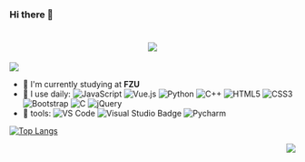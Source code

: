 ### Hi there 👋

<h1 align="center">
  <img src="https://readme-typing-svg.herokuapp.com/?lines=console.log(%22Hello%2C%20World!%22);Hello%2C%20World!&center=true&size=30A&color=000000&font=Fira+Code&pause=1000&width=500">
</h1>

<img src="https://cdn.jsdelivr.net/gh/sun0225SUN/sun0225SUN/assets/images/coding.gif"/><br>

- 🏢 I'm currently studying at **FZU**
- 🚀 I use daily:
  ![JavaScript](https://img.shields.io/badge/-JavaScript-black?style=plastic&logo=javascript)
  ![Vue.js](https://img.shields.io/badge/Vue.js-4FC08D?logo=vuedotjs&logoColor=fff&style=flat)
  ![Python](https://img.shields.io/badge/-Python-8fcfd1?style=plastic&logo=Python)
  ![C++](https://img.shields.io/badge/-C++-00599C?style=plastic&logo=c)
  ![HTML5](https://img.shields.io/badge/-HTML5-E34F26?style=plastic&logo=html5&logoColor=white)
  ![CSS3](https://img.shields.io/badge/-CSS3-1572B6?style=plastic&logo=css3)
  ![Bootstrap](https://img.shields.io/badge/-Bootstrap-563D7C?style=plastic&logo=bootstrap)
  ![C](https://img.shields.io/badge/C-A8B9CC?logo=c&logoColor=fff&style=flat)
  ![jQuery](https://img.shields.io/badge/jQuery-0769AD?logo=jquery&logoColor=fff&style=flat)
 - 🧰 tools:
  ![VS Code](https://img.shields.io/badge/-VS%20Code-007ACC?style=plastic&logo=visual-studio-code) 
  ![Visual Studio Badge](https://img.shields.io/badge/Visual%20Studio-5C2D91?logo=visualstudio&logoColor=fff&style=plastic)
  ![Pycharm](https://img.shields.io/badge/PyCharm-000000.svg?&style=plastic&logo=PyCharm&logoColor=white)

  [![Top Langs](https://github-readme-stats.vercel.app/api/top-langs/?username=xiaoyangii&layout=compact)](https://github.com/xiaoyangii/github-readme-stats)
  
  <img align="right" src="https://github-readme-stats.vercel.app/api?username=xiaoyangii&show_icons=true&icon_color=CE1D2D&text_color=718096&bg_color=ffffff&hide_title=true" />
